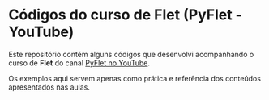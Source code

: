 # Códigos do curso de Flet (PyFlet - YouTube)

Este repositório contém alguns códigos que desenvolvi acompanhando o curso de **Flet** do canal [PyFlet no YouTube](https://www.youtube.com/playlist?list=PLjEMBqp7RZOyz7d6JYdkvWBKkU8pH1AUo).

Os exemplos aqui servem apenas como prática e referência dos conteúdos apresentados nas aulas.
